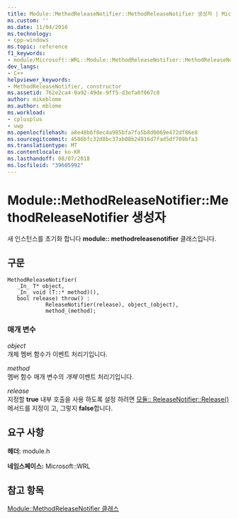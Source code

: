 ```yaml
---
title: Module::MethodReleaseNotifier::MethodReleaseNotifier 생성자 | Microsoft Docs
ms.custom: ''
ms.date: 11/04/2016
ms.technology:
- cpp-windows
ms.topic: reference
f1_keywords:
- module/Microsoft::WRL::Module::MethodReleaseNotifier::MethodReleaseNotifier
dev_langs:
- C++
helpviewer_keywords:
- MethodReleaseNotifier, constructor
ms.assetid: 762e2ca4-0a92-49de-9ff5-d3efa0f067c0
author: mikeblome
ms.author: mblome
ms.workload:
- cplusplus
- uwp
ms.openlocfilehash: a8e48b6f8ec4a985bfa7fa5b8d0069e472df86e8
ms.sourcegitcommit: 4586bfc32d8bc37ab08b24816d7fad5df709bfa3
ms.translationtype: MT
ms.contentlocale: ko-KR
ms.lasthandoff: 08/07/2018
ms.locfileid: "39605992"
---
```

# <a name="modulemethodreleasenotifiermethodreleasenotifier-constructor"></a>Module::MethodReleaseNotifier::MethodReleaseNotifier 생성자
새 인스턴스를 초기화 합니다 **module:: methodreleasenotifier** 클래스입니다.  
  
## <a name="syntax"></a>구문  
  
```  
MethodReleaseNotifier(  
   _In_ T* object,   
   _In_ void (T::* method)(),   
   bool release) throw() :  
            ReleaseNotifier(release), object_(object),   
            method_(method);  
```  
  
### <a name="parameters"></a>매개 변수  
 *object*  
 개체 멤버 함수가 이벤트 처리기입니다.  
  
 *method*  
 멤버 함수 매개 변수의 *개체* 이벤트 처리기입니다.  
  
 *release*  
 지정할 **true** 내부 호출을 사용 하도록 설정 하려면 [모듈:: ReleaseNotifier::Release()](../windows/module-releasenotifier-release.md) 메서드를 지정이 고, 그렇지 **false**합니다.  
  
## <a name="requirements"></a>요구 사항  
 **헤더:** module.h  
  
 **네임스페이스:** Microsoft::WRL  
  
## <a name="see-also"></a>참고 항목  
 [Module::MethodReleaseNotifier 클래스](../windows/module-methodreleasenotifier-class.md)